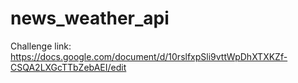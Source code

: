 # news_weather_api

Challenge link: https://docs.google.com/document/d/10rslfxpSli9vttWpDhXTXKZf-CSQA2LXGcTTbZebAEI/edit

